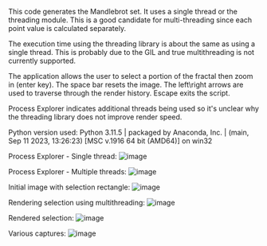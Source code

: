 This code generates the Mandlebrot set. It uses a single thread or the threading module. This is a good candidate for multi-threading since each point value is calculated separately.

The execution time using the threading library is about the same as using a single thread. This is probably due to the GIL and true multithreading is not currently supported.

The application allows the user to select a portion of the fractal then zoom in (enter key). The space bar resets the image. The left\right arrows are used to traverse through the render history. Escape exits the script.

Process Explorer indicates additional threads being used so it's unclear why the threading library does not improve render speed.

Python version used: Python 3.11.5 | packaged by Anaconda, Inc. | (main, Sep 11 2023, 13:26:23) [MSC v.1916 64 bit (AMD64)] on win32

Process Explorer - Single thread:
![image](https://github.com/mjwaddell1/Python/assets/35202179/53724d57-d491-4a7b-8ffe-ddcd407d4127)

Process Explorer - Multiple threads:
![image](https://github.com/mjwaddell1/Python/assets/35202179/c1f5760f-68dd-4974-9208-78c7a66fa424)

Initial image with selection rectangle:
![image](https://github.com/mjwaddell1/Python/assets/35202179/6b2631ef-10f6-4bcc-baa6-3e2c8853d8fd)

Rendering selection using multithreading:
![image](https://github.com/mjwaddell1/Python/assets/35202179/abdf4190-df33-4ed9-97c6-d825987fbcb0)

Rendered selection:
![image](https://github.com/mjwaddell1/Python/assets/35202179/1090a94f-df53-441a-8807-3d008a07a129)

Various captures:
![image](https://github.com/mjwaddell1/Python/assets/35202179/0c58ab8d-0072-4f40-a43a-30ec664af403)

